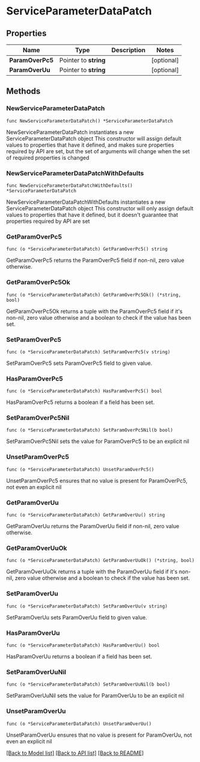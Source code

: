 # ServiceParameterDataPatch

## Properties

Name | Type | Description | Notes
------------ | ------------- | ------------- | -------------
**ParamOverPc5** | Pointer to **string** |  | [optional] 
**ParamOverUu** | Pointer to **string** |  | [optional] 

## Methods

### NewServiceParameterDataPatch

`func NewServiceParameterDataPatch() *ServiceParameterDataPatch`

NewServiceParameterDataPatch instantiates a new ServiceParameterDataPatch object
This constructor will assign default values to properties that have it defined,
and makes sure properties required by API are set, but the set of arguments
will change when the set of required properties is changed

### NewServiceParameterDataPatchWithDefaults

`func NewServiceParameterDataPatchWithDefaults() *ServiceParameterDataPatch`

NewServiceParameterDataPatchWithDefaults instantiates a new ServiceParameterDataPatch object
This constructor will only assign default values to properties that have it defined,
but it doesn't guarantee that properties required by API are set

### GetParamOverPc5

`func (o *ServiceParameterDataPatch) GetParamOverPc5() string`

GetParamOverPc5 returns the ParamOverPc5 field if non-nil, zero value otherwise.

### GetParamOverPc5Ok

`func (o *ServiceParameterDataPatch) GetParamOverPc5Ok() (*string, bool)`

GetParamOverPc5Ok returns a tuple with the ParamOverPc5 field if it's non-nil, zero value otherwise
and a boolean to check if the value has been set.

### SetParamOverPc5

`func (o *ServiceParameterDataPatch) SetParamOverPc5(v string)`

SetParamOverPc5 sets ParamOverPc5 field to given value.

### HasParamOverPc5

`func (o *ServiceParameterDataPatch) HasParamOverPc5() bool`

HasParamOverPc5 returns a boolean if a field has been set.

### SetParamOverPc5Nil

`func (o *ServiceParameterDataPatch) SetParamOverPc5Nil(b bool)`

 SetParamOverPc5Nil sets the value for ParamOverPc5 to be an explicit nil

### UnsetParamOverPc5
`func (o *ServiceParameterDataPatch) UnsetParamOverPc5()`

UnsetParamOverPc5 ensures that no value is present for ParamOverPc5, not even an explicit nil
### GetParamOverUu

`func (o *ServiceParameterDataPatch) GetParamOverUu() string`

GetParamOverUu returns the ParamOverUu field if non-nil, zero value otherwise.

### GetParamOverUuOk

`func (o *ServiceParameterDataPatch) GetParamOverUuOk() (*string, bool)`

GetParamOverUuOk returns a tuple with the ParamOverUu field if it's non-nil, zero value otherwise
and a boolean to check if the value has been set.

### SetParamOverUu

`func (o *ServiceParameterDataPatch) SetParamOverUu(v string)`

SetParamOverUu sets ParamOverUu field to given value.

### HasParamOverUu

`func (o *ServiceParameterDataPatch) HasParamOverUu() bool`

HasParamOverUu returns a boolean if a field has been set.

### SetParamOverUuNil

`func (o *ServiceParameterDataPatch) SetParamOverUuNil(b bool)`

 SetParamOverUuNil sets the value for ParamOverUu to be an explicit nil

### UnsetParamOverUu
`func (o *ServiceParameterDataPatch) UnsetParamOverUu()`

UnsetParamOverUu ensures that no value is present for ParamOverUu, not even an explicit nil

[[Back to Model list]](../README.md#documentation-for-models) [[Back to API list]](../README.md#documentation-for-api-endpoints) [[Back to README]](../README.md)


